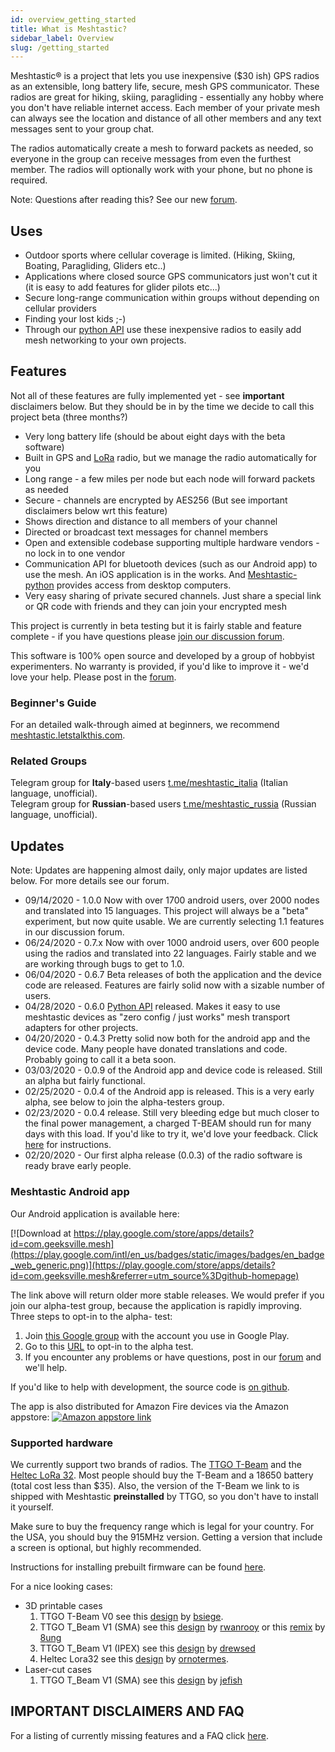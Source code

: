 ```yaml
---
id: overview_getting_started
title: What is Meshtastic?
sidebar_label: Overview
slug: /getting_started
---
```


Meshtastic® is a project that lets you use
inexpensive ($30 ish) GPS radios as an extensible, long battery life, secure, mesh GPS communicator. These radios are great for hiking, skiing, paragliding - essentially any hobby where you don't have reliable internet access. Each member of your private mesh can always see the location and distance of all other members and any text messages sent to your group chat.

The radios automatically create a mesh to forward packets as needed, so everyone in the group can receive messages from even the furthest member. The radios will optionally work with your phone, but no phone is required.

Note: Questions after reading this? See our new [forum](https://meshtastic.discourse.group/).

## Uses

- Outdoor sports where cellular coverage is limited. (Hiking, Skiing, Boating, Paragliding, Gliders etc..)
- Applications where closed source GPS communicators just won't cut it (it is easy to add features for glider pilots etc...)
- Secure long-range communication within groups without depending on cellular providers
- Finding your lost kids ;-)
- Through our [python API](https://pypi.org/project/meshtastic/) use these inexpensive radios to easily add mesh networking to your own projects.

## Features

Not all of these features are fully implemented yet - see **important** disclaimers below. But they should be in by the time we decide to call this project beta (three months?)

- Very long battery life (should be about eight days with the beta software)
- Built in GPS and [LoRa](https://en.wikipedia.org/wiki/LoRa) radio, but we manage the radio automatically for you
- Long range - a few miles per node but each node will forward packets as needed
- Secure - channels are encrypted by AES256 (But see important disclaimers below wrt this feature)
- Shows direction and distance to all members of your channel
- Directed or broadcast text messages for channel members
- Open and extensible codebase supporting multiple hardware vendors - no lock in to one vendor
- Communication API for bluetooth devices (such as our Android app) to use the mesh. An iOS application is in the works. And [Meshtastic-python](https://pypi.org/project/meshtastic/) provides access from desktop computers.
- Very easy sharing of private secured channels. Just share a special link or QR code with friends and they can join your encrypted mesh

This project is currently in beta testing but it is fairly stable and feature complete - if you have questions please [join our discussion forum](https://meshtastic.discourse.group/).

This software is 100% open source and developed by a group of hobbyist experimenters. No warranty is provided, if you'd like to improve it - we'd love your help. Please post in the [forum](https://meshtastic.discourse.group/).

### Beginner's Guide

For an detailed walk-through aimed at beginners, we recommend [meshtastic.letstalkthis.com](https://meshtastic.letstalkthis.com/).

### Related Groups

Telegram group for **Italy**-based users [t.me/meshtastic_italia](http://t.me/meshtastic_italia) (Italian language, unofficial).<br/>
Telegram group for **Russian**-based users [t.me/meshtastic_russia](https://t.me/meshtastic_russia) (Russian language, unofficial).

## Updates

Note: Updates are happening almost daily, only major updates are listed below. For more details see our forum.

- 09/14/2020 - 1.0.0 Now with over 1700 android users, over 2000 nodes and translated into 15 languages. This project will always be a "beta" experiment, but now quite usable. We are currently selecting 1.1 features in our discussion forum.
- 06/24/2020 - 0.7.x Now with over 1000 android users, over 600 people using the radios and translated into 22 languages. Fairly stable and we are working through bugs to get to 1.0.
- 06/04/2020 - 0.6.7 Beta releases of both the application and the device code are released. Features are fairly solid now with a sizable number of users.
- 04/28/2020 - 0.6.0 [Python API](https://pypi.org/project/meshtastic/) released. Makes it easy to use meshtastic devices as "zero config / just works" mesh transport adapters for other projects.
- 04/20/2020 - 0.4.3 Pretty solid now both for the android app and the device code. Many people have donated translations and code. Probably going to call it a beta soon.
- 03/03/2020 - 0.0.9 of the Android app and device code is released. Still an alpha but fairly functional.
- 02/25/2020 - 0.0.4 of the Android app is released. This is a very early alpha, see below to join the alpha-testers group.
- 02/23/2020 - 0.0.4 release. Still very bleeding edge but much closer to the final power management, a charged T-BEAM should run for many days with this load. If you'd like to try it, we'd love your feedback. Click [here](https://github.com/meshtastic/Meshtastic-esp32/blob/master/README.md) for instructions.
- 02/20/2020 - Our first alpha release (0.0.3) of the radio software is ready brave early people.

### Meshtastic Android app

Our Android application is available here:

[![Download at https://play.google.com/store/apps/details?id=com.geeksville.mesh](https://play.google.com/intl/en_us/badges/static/images/badges/en_badge_web_generic.png)](https://play.google.com/store/apps/details?id=com.geeksville.mesh&referrer=utm_source%3Dgithub-homepage)

The link above will return older more stable releases. We would prefer if you join our alpha-test group, because the application is rapidly improving. Three steps to opt-in to the alpha- test:

1. Join [this Google group](https://groups.google.com/forum/#!forum/meshtastic-alpha-testers) with the account you use in Google Play.
2. Go to this [URL](https://play.google.com/apps/testing/com.geeksville.mesh) to opt-in to the alpha test.
3. If you encounter any problems or have questions, post in our [forum](https://meshtastic.discourse.group/) and we'll help.

If you'd like to help with development, the source code is [on github](https://github.com/meshtastic/Meshtastic-Android).

The app is also distributed for Amazon Fire devices via the Amazon appstore: [![Amazon appstore link](https://raw.githubusercontent.com/meshtastic/Meshtastic-device/master/images/amazon-fire-button.png)](https://www.amazon.com/Geeksville-Industries-Meshtastic/dp/B08CY9394Q)

### Supported hardware

We currently support two brands of radios. The [TTGO T-Beam](https://www.aliexpress.com/item/4001178678568.html) and the [Heltec LoRa 32](https://heltec.org/project/wifi-lora-32/). Most people should buy the T-Beam and a 18650 battery (total cost less than $35). Also, the version of the T-Beam we link to is shipped with Meshtastic **preinstalled** by TTGO, so you don't have to install it yourself.

Make sure to buy the frequency range which is legal for your country. For the USA, you should buy the 915MHz version. Getting a version that include a screen is optional, but highly recommended.

Instructions for installing prebuilt firmware can be found [here](https://github.com/meshtastic/Meshtastic-esp32/blob/master/README.md).

For a nice looking cases:

- 3D printable cases
  1. TTGO T-Beam V0 see this [design](https://www.thingiverse.com/thing:3773717) by [bsiege](https://www.thingiverse.com/bsiege).
  2. TTGO T_Beam V1 (SMA) see this [design](https://www.thingiverse.com/thing:3830711) by [rwanrooy](https://www.thingiverse.com/rwanrooy) or this [remix](https://www.thingiverse.com/thing:3949330) by [8ung](https://www.thingiverse.com/8ung)
  3. TTGO T_Beam V1 (IPEX) see this [design](https://www.thingiverse.com/thing:4587297) by [drewsed](https://www.thingiverse.com/drewsed)
  4. Heltec Lora32 see this [design](https://www.thingiverse.com/thing:3125854) by [ornotermes](https://www.thingiverse.com/ornotermes).
- Laser-cut cases
  1. TTGO T_Beam V1 (SMA) see this [design](https://www.thingiverse.com/thing:4552771) by [jefish](https://www.thingiverse.com/jefish)

## IMPORTANT DISCLAIMERS AND FAQ

For a listing of currently missing features and a FAQ click [here](device/faq).
